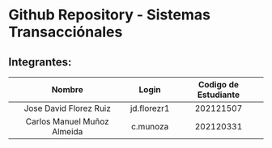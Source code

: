 # Github Repository - Sistemas Transacciónales
## Integrantes:
|         Nombre         |    Login    | Codigo de Estudiante |
|:----------------------:|:-----------:|:--------------------:|
| Jose David Florez Ruiz | jd.florezr1 |       202121507      |
| Carlos Manuel Muñoz Almeida      |    c.munoza    |       202120331        |
